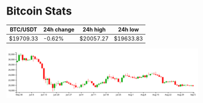 # Bitcoin Stats

BTC/USDT|24h change|24h high|24h low|
|---|---|---|---|
|$19709.33|-0.62%|$20057.27|$19633.83|

<img src="./chart.svg">

